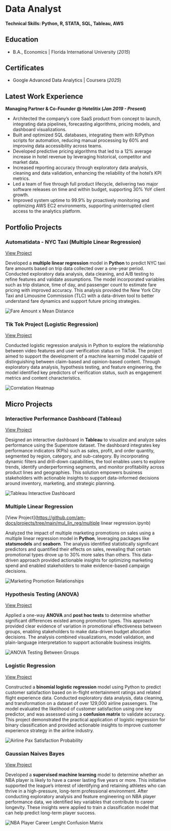 # Data Analyst

#### Technical Skills: Python, R, STATA, SQL, Tableau, AWS

## Education 			        		
- B.A., Economics | Florida International University (_2015_)

## Certificates
- Google Advanced Data Analytics | Coursera (_2025_)

## Latest Work Experience
**Managing Partner & Co-Founder @ Hotelitix (_Jan 2019 - Present_)**
- Architected the company’s core SaaS product from concept to launch, integrating data pipelines, forecasting algorithms, pricing models, and dashboard visualizations. 
- Built and optimized SQL databases, integrating them with R/Python scripts for automation, reducing manual processing by 60% and improving data accessibility across teams. 
- Developed predictive pricing algorithms that led to a 12% average increase in hotel revenue by leveraging historical, competitor and market data.
- Increased reporting accuracy through exploratory data analysis, cleaning and data validation, enhancing the reliability of the hotel’s KPI metrics. 
- Led a team of five through full product lifecycle, delivering two major software releases on time and within budget, supporting 30% YoY client growth. 
- Improved system uptime to 99.9% by proactively monitoring and optimizing AWS EC2 environments, supporting uninterrupted client access to the analytics platform.

## Portfolio Projects
### Automatidata - NYC Taxi (Multiple Linear Regression)
[View Project](https://github.com/am-docs/projects/tree/main/automatidata/automatidata_linear_reg.ipynb)

Developed a **multiple linear regression** model in **Python** to predict NYC taxi fare amounts based on trip data collected over a one-year period. Conducted exploratory data analysis, data cleaning, and A/B testing to refine features and validate assumptions. The model incorporated variables such as trip distance, time of day, and passenger count to estimate fare pricing with improved accuracy. This analysis provided the New York City Taxi and Limousine Commission (TLC) with a data-driven tool to better understand fare dynamics and support future pricing strategies.

![Fare Amount x Mean Distance](/assets/img/fare_amount_mean_dist.jpeg)

### Tik Tok Project (Logistic Regression)
[View Project](https://github.com/am-docs/projects/tree/main/tik_tok/tik_tok_project.ipynb)

Conducted logistic regression analysis in Python to explore the relationship between video features and user verification status on TikTok. The project aimed to support the development of a machine learning model capable of distinguishing between claim-based and opinion-based content. Through exploratory data analysis, hypothesis testing, and feature engineering, the model identified key predictors of verification status, such as engagement metrics and content characteristics.

![Correlation Heatmap](/assets/img/correlation_heatmap.jpeg)

## Micro Projects
### Interactive Performance Dashboard (Tableau)
[View Project](https://public.tableau.com/views/InteractivePerformanceDashboard_17502559031740/PerformanceDashboard?:language=en-US&:sid=&:redirect=auth&:display_count=n&:origin=viz_share_link)

Designed an interactive dashboard in **Tableau** to visualize and analyze sales performance using the Superstore dataset. The dashboard integrates key performance indicators (KPIs) such as sales, profit, and order quantity, segmented by region, category, and sub-category. By incorporating dynamic filters and drill-down capabilities, the tool enables users to explore trends, identify underperforming segments, and monitor profitability across product lines and geographies. This solution empowers business stakeholders with actionable insights to support data-informed decisions around inventory, marketing, and strategic planning.

![Tableau Interactive Dashboard](/assets/img/tableau_dashboard.jpeg)

### Multiple Linear Regression
[View Project](https://github.com/am-docs/projects/tree/main/mul_lin_reg/multiple linear regression.ipynb)

Analyzed the impact of multiple marketing promotions on sales using a multiple linear regression model in **Python**, leveraging packages like **statsmodels** and **seaborn**. The analysis identified statistically significant predictors and quantified their effects on sales, revealing that certain promotional types drove up to 30% more sales than others. This data-driven approach provided actionable insights for optimizing marketing spend and enabled stakeholders to make evidence-based campaign decisions.

![Marketing Promotion Relationships](/assets/img/mlr_pairplot.jpeg)

### Hypothesis Testing (ANOVA)
[View Project](https://github.com/am-docs/projects/tree/main/hypothesis_testing/hypothesis_testing.ipynb)

Applied a one-way **ANOVA** and **post hoc tests** to determine whether significant differences existed among promotion types. This approach provided clear evidence of variation in promotional effectiveness between groups, enabling stakeholders to make data-driven budget allocation decisions. The analysis combined visualizations, model validation, and plain-language interpretation to support actionable business insights.

![ANOVA Testing Between Groups](/assets/img/anova_boxplot.jpeg)

### Logistic Regression
[View Project](https://github.com/am-docs/projects/tree/main/logistic_reg/logistic_regression.ipynb)

Constructed a **binomial logistic regression** model using Python to predict customer satisfaction based on in-flight entertainment ratings and related flight experience data. Conducted exploratory data analysis, data cleaning, and transformation on a dataset of over 129,000 airline passengers. The model evaluated the likelihood of customer satisfaction using one key predictor, and was assessed using a **confusion matrix** to validate accuracy. This project demonstrated the practical application of logistic regression for binary classification and provided actionable insights to improve customer experience strategy in the airline industry.

![Airline Pax Satisfaction Probability](/assets/img/satisfaction_prob.jpeg)

### Gaussian Naives Bayes
[View Project](https://github.com/am-docs/projects/tree/main/nba/nba_naives_bayes.ipynb)

Developed a **supervised machine learning** model to determine whether an NBA player is likely to have a career lasting five years or more. This initiative supported the league’s interest of identifying and retaining athletes who can thrive in a high-pressure, long-term professional environment. After conducting exploratory analysis and feature engineering on NBA player performance data, we identified key variables that contribute to career longevity. These insights were applied to train a classification model that can help predict long-term player success.

![NBA Player Career Lenght Confusion Matrix](/assets/img/nba_confusion_matrix.jpeg)

